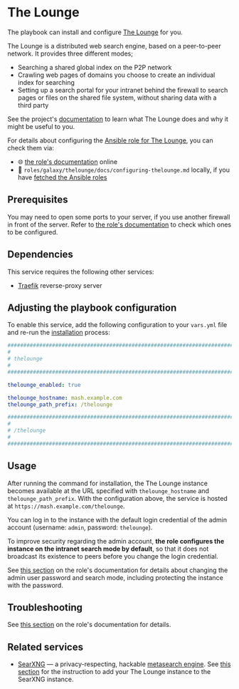 <!--
SPDX-FileCopyrightText: 2020 - 2024 MDAD project contributors
SPDX-FileCopyrightText: 2020 - 2024 Slavi Pantaleev
SPDX-FileCopyrightText: 2020 Aaron Raimist
SPDX-FileCopyrightText: 2020 Chris van Dijk
SPDX-FileCopyrightText: 2020 Dominik Zajac
SPDX-FileCopyrightText: 2020 Mickaël Cornière
SPDX-FileCopyrightText: 2022 François Darveau
SPDX-FileCopyrightText: 2022 Julian Foad
SPDX-FileCopyrightText: 2022 Warren Bailey
SPDX-FileCopyrightText: 2023 Antonis Christofides
SPDX-FileCopyrightText: 2023 Felix Stupp
SPDX-FileCopyrightText: 2023 Julian-Samuel Gebühr
SPDX-FileCopyrightText: 2023 Pierre 'McFly' Marty
SPDX-FileCopyrightText: 2024 - 2025 Suguru Hirahara

SPDX-License-Identifier: AGPL-3.0-or-later
-->

# The Lounge

The playbook can install and configure [The Lounge](https://thelounge.chat) for you.

The Lounge is a distributed web search engine, based on a peer-to-peer network. It provides three different modes;

- Searching a shared global index on the P2P network
- Crawling web pages of domains you choose to create an individual index for searching
- Setting up a search portal for your intranet behind the firewall to search pages or files on the shared file system, without sharing data with a third party

See the project's [documentation](https://thelounge.chat/docs) to learn what The Lounge does and why it might be useful to you.

For details about configuring the [Ansible role for The Lounge](https://codeberg.org/acioustick/ansible-role-thelounge), you can check them via:
- 🌐 [the role's documentation](https://codeberg.org/acioustick/ansible-role-thelounge/src/branch/master/docs/configuring-thelounge.md) online
- 📁 `roles/galaxy/thelounge/docs/configuring-thelounge.md` locally, if you have [fetched the Ansible roles](../installing.md)

## Prerequisites

You may need to open some ports to your server, if you use another firewall in front of the server. Refer to [the role's documentation](https://codeberg.org/acioustick/ansible-role-thelounge/src/branch/master/docs/configuring-thelounge.md#prerequisites) to check which ones to be configured.

## Dependencies

This service requires the following other services:

- [Traefik](traefik.md) reverse-proxy server

## Adjusting the playbook configuration

To enable this service, add the following configuration to your `vars.yml` file and re-run the [installation](../installing.md) process:

```yaml
########################################################################
#                                                                      #
# thelounge                                                            #
#                                                                      #
########################################################################

thelounge_enabled: true

thelounge_hostname: mash.example.com
thelounge_path_prefix: /thelounge

########################################################################
#                                                                      #
# /thelounge                                                           #
#                                                                      #
########################################################################
```

## Usage

After running the command for installation, the The Lounge instance becomes available at the URL specified with `thelounge_hostname` and `thelounge_path_prefix`. With the configuration above, the service is hosted at `https://mash.example.com/thelounge`.

You can log in to the instance with the default login credential of the admin account (username: `admin`, password: `thelounge`).

To improve security regarding the admin account, **the role configures the instance on the intranet search mode by default**, so that it does not broadcast its existence to peers before you change the login credential.

See [this section](https://codeberg.org/acioustick/ansible-role-thelounge/src/branch/master/docs/configuring-thelounge.md#usage) on the role's documentation for details about changing the admin user password and search mode, including protecting the instance with the password.

## Troubleshooting

See [this section](https://codeberg.org/acioustick/ansible-role-thelounge/src/branch/master/docs/configuring-thelounge.md#troubleshooting) on the role's documentation for details.

## Related services

- [SearXNG](searxng.md) — a privacy-respecting, hackable [metasearch engine](https://en.wikipedia.org/wiki/Metasearch_engine). See [this section](searxng.md#add-your-thelounge-instance-optional) for the instruction to add your The Lounge instance to the SearXNG instance.
